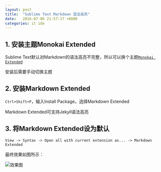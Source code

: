 ```yaml
---
layout: post
title:  "Sublime Text Markdown 语法高亮"
date:   2016-07-06 21:57:17 +0800
categories: it ide
---
```


## 1. 安装主题Monokai Extended

Sublime Text默认对Markdown的语法高亮不完整，所以可以换个主题[`Monokai Extended`](https://github.com/jonschlinkert/sublime-markdown-extended)

安装后需要手动切换主题

## 2. 安装Markdown Extended

`Ctrl+Shift+P`，输入Install Package，选择Markdown Extended

Markdown Extended可支持Jekyll语法高亮

## 3. 将Markdown Extended设为默认

`View -> Syntax -> Open all with current extension as... -> Markdown Extended`

最终效果如图所示：

![效果图](/images/sublime-text-markdown-codeblock.jpg)

